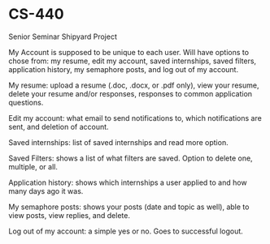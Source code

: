 # CS-440
Senior Seminar Shipyard Project

My Account is supposed to be unique to each user. Will have options to chose from: my resume, edit my account, saved internships, saved filters, application history, my semaphore posts, and log out of my account.

My resume: upload a resume (.doc, .docx, or .pdf only), view your resume, delete your resume and/or responses, responses to common application questions.

Edit my account: what email to send notifications to, which notifications are sent, and deletion of account.

Saved internships: list of saved internships and read more option.

Saved Filters: shows a list of what filters are saved. Option to delete one, multiple, or all.

Application history: shows which internships a user applied to and how many days ago it was.

My semaphore posts: shows your posts (date and topic as well), able to view posts, view replies, and delete.

Log out of my account: a simple yes or no. Goes to successful logout.
